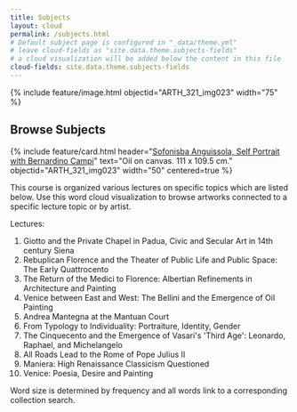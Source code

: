 ```yaml
---
title: Subjects
layout: cloud
permalink: /subjects.html
# Default subject page is configured in "_data/theme.yml"
# leave cloud-fields as "site.data.theme.subjects-fields"
# a cloud visualization will be added below the content in this file
cloud-fields: site.data.theme.subjects-fields
---
```


{% include feature/image.html objectid="ARTH_321_img023" width="75" %}

## Browse Subjects

{% include feature/card.html header="<a href="https://ahva-vrc.github.io/public-and-private-bodies/item.html?id=ARTH_321_img023">Sofonisba Anguissola, Self Portrait with Bernardino Campi</a>" text="Oil on canvas. 111 x 109.5 cm." objectid="ARTH_321_img023" width="50" centered=true %}

This course is organized various lectures on specific topics which are listed below.
Use this word cloud visualization to browse artworks connected to a specific lecture topic or by artist.

Lectures:
1. Giotto and the Private Chapel in Padua, Civic and Secular Art in 14th century Siena
2. Rebuplican Florence and the Theater of Public Life and Public Space: The Early Quattrocento
3. The Return of the Medici to Florence: Albertian Refinements in Architecture and Painting
4. Venice between East and West: The Bellini and the Emergence of Oil Painting
5. Andrea Mantegna at the Mantuan Court
6. From Typology to Individuality: Portraiture, Identity, Gender
7. The Cinquecento and the Emergence of Vasari's 'Third Age': Leonardo, Raphael, and Michelangelo
8. All Roads Lead to the Rome of Pope Julius II
9. Maniera: High Renaissance Classicism Questioned
10. Venice: Poesia, Desire and Painting

Word size is determined by frequency and all words link to a corresponding collection search.
